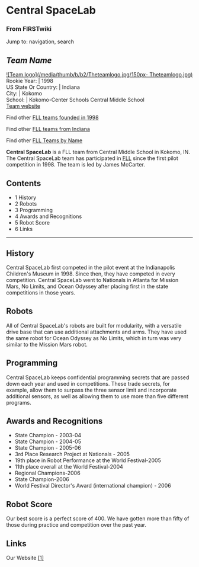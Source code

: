 # Central SpaceLab

### From FIRSTwiki

Jump to: navigation, search

_Team Name_  
---  
[![Team logo](/media/thumb/b/b2/Theteamlogo.jpg/150px-
Theteamlogo.jpg)](Image:Theteamlogo.jpg "Team logo" )  
Rookie Year: | 1998  
US State Or Country: | Indiana  
City: | Kokomo  
School: | Kokomo-Center Schools Central Middle School  
[Team website](http://www.cmslegoleague.com "http://www.cmslegoleague.com" )  
  
Find other [FLL teams founded in
1998](Category:FLL_teams_founded_in_1998 "Category:FLL teams
founded in 1998" )

Find other [FLL teams from Indiana](Category:FLL_teams_from_Indiana
"Category:FLL teams from Indiana" )

Find other [FLL Teams by Name](Category:FLL_teams "Category:FLL
teams" )

  

**Central SpaceLab** is a FLL team from Central Middle School in Kokomo, IN. The Central SpaceLab team has participated in [FLL](FLL "FLL" ) since the first pilot competition in 1998. The team is led by James McCarter. 

## Contents

  * 1 History
  * 2 Robots
  * 3 Programming
  * 4 Awards and Recognitions
  * 5 Robot Score
  * 6 Links  
---  
  

## History

Central SpaceLab first competed in the pilot event at the Indianapolis
Children's Museum in 1998. Since then, they have competed in every
competition. Central SpaceLab went to Nationals in Atlanta for Mission Mars,
No Limits, and Ocean Odyssey after placing first in the state competitions in
those years.


## Robots

All of Central SpaceLab's robots are built for modularity, with a versatile
drive base that can use additional attachments and arms. They have used the
same robot for Ocean Odyssey as No Limits, which in turn was very similar to
the Mission Mars robot.


## Programming

Central SpaceLab keeps confidential programming secrets that are passed down
each year and used in competitions. These trade secrets, for example, allow
them to surpass the three sensor limit and incorporate additional sensors, as
well as allowing them to use more than five different programs.


## Awards and Recognitions

  * State Champion - 2003-04 
  * State Champion - 2004-05 
  * State Champion - 2005-06 
  * 3rd Place Research Project at Nationals - 2005 
  * 19th place in Robot Performance at the World Festival-2005 
  * 11th place overall at the World Festival-2004 
  * Regional Champions-2006 
  * State Champion-2006 
  * World Festival Director's Award (international champion) - 2006 


## Robot Score

Our best score is a perfect score of 400. We have gotten more than fifty of
those during practice and competition over the past year.


## Links

Our Website [[1]](http://www.freewebs.com/runfar
"http://www.freewebs.com/runfar" )

